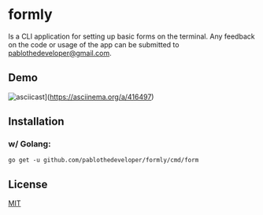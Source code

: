 
# formly
Is a CLI application for setting up basic forms on the terminal.
Any feedback on the code or usage of the app can be submitted to pablothedeveloper@gmail.com.

## Demo
![asciicast](https://asciinema.org/a/416497.svg)](https://asciinema.org/a/416497)

## Installation
### w/ Golang:
```
go get -u github.com/pablothedeveloper/formly/cmd/form
```
## License
[MIT](LICENSE)

